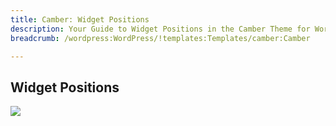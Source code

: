 ```yaml
---
title: Camber: Widget Positions
description: Your Guide to Widget Positions in the Camber Theme for WordPress
breadcrumb: /wordpress:WordPress/!templates:Templates/camber:Camber

---
```


Widget Positions
-----

![][positions]

[positions]: assets/positions.jpg